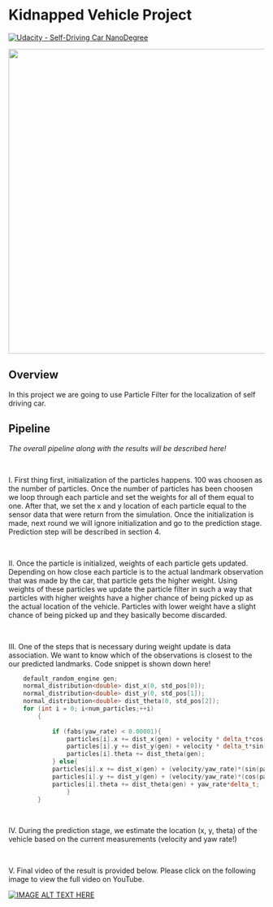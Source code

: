 # Kidnapped Vehicle Project

[![Udacity - Self-Driving Car NanoDegree](https://s3.amazonaws.com/udacity-sdc/github/shield-carnd.svg)](http://www.udacity.com/drive)



<p align="center">
<img src="https://j.gifs.com/L8DDWg.gif" width = "600" />
</p>


Overview
---


In this project we are going to use Particle Filter for the localization of self driving car.


Pipeline
---


*The overall pipeline along with the results will be described here!*

<br>

I. First thing first, initialization of the particles happens. 100 was choosen as the number of particles. Once the number of particles has been choosen we loop through each particle and set the weights for all of them equal to one. After that, we set the x and y location of each particle equal to the sensor data that were return from the simulation. Once the initialization is made, next round we will ignore initialization and go to the prediction stage. Prediction step will be described in section 4.


</br>


II. Once the particle is initialized, weights of each particle gets updated. Depending on how close each particle is to the actual landmark observation that was made by the car, that particle gets the higher weight. Using weights of these particles we update the particle filter in such a way that particles with higher weights have a higher chance of being picked up as the actual location of the vehicle. Particles with lower weight have a slight chance of being picked up and they basically become discarded.


</br>

III. One of the steps that is necessary during weight update is data association. We want to know which of the observations is closest to the our predicted landmarks. Code snippet is shown down here!
</br>
```cpp
	default_random_engine gen;
	normal_distribution<double> dist_x(0, std_pos[0]);
    normal_distribution<double> dist_y(0, std_pos[1]);
    normal_distribution<double> dist_theta(0, std_pos[2]);
	for (int i = 0; i<num_particles;++i) 
	    {
	    	
			if (fabs(yaw_rate) < 0.00001){
				particles[i].x += dist_x(gen) + velocity * delta_t*cos(particles[i].theta);
				particles[i].y += dist_y(gen) + velocity * delta_t*sin(particles[i].theta);
				particles[i].theta += dist_theta(gen);
			} else{
	    	particles[i].x += dist_x(gen) + (velocity/yaw_rate)*(sin(particles[i].theta+yaw_rate*delta_t)-sin(particles[i].theta));
	    	particles[i].y += dist_y(gen) + (velocity/yaw_rate)*(cos(particles[i].theta)-cos(particles[i].theta+yaw_rate*delta_t));
	    	particles[i].theta += dist_theta(gen) + yaw_rate*delta_t;
	    		}
	    }
```


</br>


IV. During the prediction stage, we estimate the location (x, y, theta) of the vehicle based on the current measurements (velocity and yaw rate!)


</br>


V. Final video of the result is provided below. Please click on the following image to view the full video on YouTube. 
</br>

[![IMAGE ALT TEXT HERE](https://img.youtube.com/vi/jh6S3Ta3iMs/0.jpg)](https://www.youtube.com/watch?v=jh6S3Ta3iMs)

</br>
<br></br>